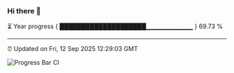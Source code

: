 ### Hi there 👋

⏳ Year progress { ████████████████████▁▁▁▁▁▁▁▁▁▁ } 69.73 %

---

⏰ Updated on Fri, 12 Sep 2025 12:29:03 GMT

![Progress Bar CI](https://github.com/liununu/liununu/workflows/Progress%20Bar%20CI/badge.svg)
